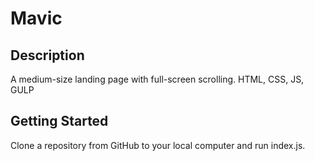 # Mavic
Description
-----------
A medium-size landing page with full-screen scrolling. HTML, CSS, JS, GULP


Getting Started
---------------
Clone a repository from GitHub to your local computer and run index.js.

